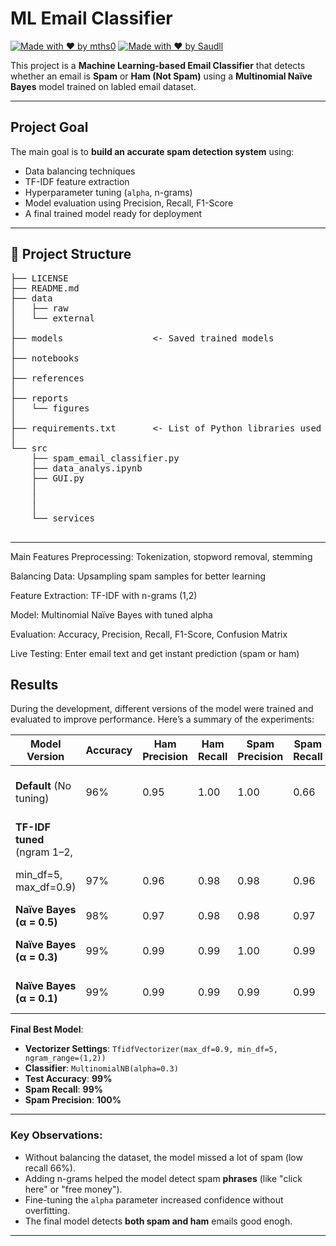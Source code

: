 # ML Email Classifier 

[![Made with ❤️ by mths0](https://img.shields.io/badge/Made%20By-mths0-blue)](https://github.com/mths0)
[![Made with ❤️ by Saudll](https://img.shields.io/badge/Made%20By-Saudll-blue)](https://github.com/Saudll)



This project is a **Machine Learning-based Email Classifier** that detects whether an email is **Spam** or **Ham (Not Spam)** using a **Multinomial Naïve Bayes** model trained on labled email dataset.


---

## Project Goal

The main goal is to **build an accurate spam detection system** using:
- Data balancing techniques
- TF-IDF feature extraction
- Hyperparameter tuning (`alpha`, n-grams)
- Model evaluation using Precision, Recall, F1-Score
- A final trained model ready for deployment

---

## 📂 Project Structure

<pre>
├── LICENSE                
├── README.md              
├── data
│   ├── raw                
│   └── external           
│
├── models                 <- Saved trained models
│
├── notebooks              
│
├── references             
│
├── reports
│   └── figures            
│
├── requirements.txt       <- List of Python libraries used
│
└── src                    
    ├── spam_email_classifier.py
    ├── data_analys.ipynb          
    ├── GUI.py
    │   
    │   
    │   
    └── services
        
</pre>

---

 Main Features
Preprocessing: Tokenization, stopword removal, stemming

Balancing Data: Upsampling spam samples for better learning

Feature Extraction: TF-IDF with n-grams (1,2)

Model: Multinomial Naïve Bayes with tuned alpha

Evaluation: Accuracy, Precision, Recall, F1-Score, Confusion Matrix

Live Testing: Enter email text and get instant prediction (spam or ham)

## Results

During the development, different versions of the model were trained and evaluated to improve performance.
Here’s a summary of the experiments:

| Model Version                    | Accuracy | Ham Precision | Ham Recall | Spam Precision | Spam Recall | Notes |
|-----------------------------------|----------|---------------|------------|----------------|-------------|-------|
| **Default** (No tuning)           | 96%      | 0.95          | 1.00       | 1.00           | 0.66        | Model biased towards ham |
| **TF-IDF tuned** (ngram 1–2,
|            min_df=5, max_df=0.9)  | 97%      | 0.96          | 0.98       | 0.98           | 0.96        | Bigram features helped |
| **Naïve Bayes (α = 0.5)**         | 98%      | 0.97          | 0.98       | 0.98           | 0.97        | Smoother model |
| **Naïve Bayes (α = 0.3)**         | 99%      | 0.99          | 0.99       | 1.00           | 0.99        | Best balance achieved |
| **Naïve Bayes (α = 0.1)**         | 99%      | 0.99          | 0.99       | 0.99           | 0.99        | Sharpest decision boundary |

 **Final Best Model**:  
- **Vectorizer Settings**: `TfidfVectorizer(max_df=0.9, min_df=5, ngram_range=(1,2))`
- **Classifier**: `MultinomialNB(alpha=0.3)`
- **Test Accuracy**: **99%**
- **Spam Recall**: **99%**  
- **Spam Precision**: **100%**


---

### Key Observations:

- Without balancing the dataset, the model missed a lot of spam (low recall 66%).
- Adding n-grams helped the model detect spam **phrases** (like "click here" or "free money").
- Fine-tuning the `alpha` parameter increased confidence without overfitting.
- The final model detects **both spam and ham** emails good enogh.

---









